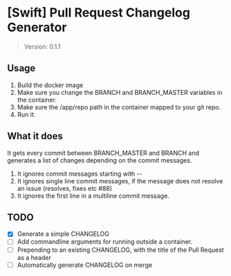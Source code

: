 # [Swift] Pull Request Changelog Generator

> Version: 0.1.1

## Usage
1. Build the docker image
2. Make sure you change the BRANCH and BRANCH_MASTER variables in the container.
3. Make sure the /app/repo path in the container mapped to your git repo.
3. Run it.

## What it does
It gets every commit between BRANCH_MASTER and BRANCH and generates a list of changes depending on the commit messages.

1. It ignores commit messages starting with --
2. It ignores single line commit messages, if the message does not resolve an issue (resolves, fixes etc #88)
3. It ignores the first line in a multiline commit message.

## TODO
- [x] Generate a simple CHANGELOG
- [ ] Add commandline arguments for running outside a container.
- [ ] Prepending to an existing CHANGELOG, with the title of the Pull Request as a header
- [ ] Automatically generate CHANGELOG on merge